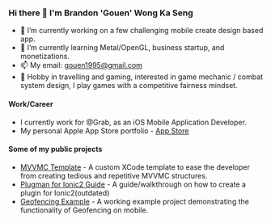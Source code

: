 ### Hi there 👋 I'm Brandon 'Gouen' Wong Ka Seng

- 🔭 I’m currently working on a few challenging mobile create design based app.
- 🌱 I’m currently learning Metal/OpenGL, business startup, and monetizations.
- 📫 My email: [gouen1995@gmail.com](mailto:gouen1995@gmail.com?subject=[GitHub]%Subject)
- 🤔 Hobby in travelling and gaming, interested in game mechanic / combat system design, I play games with a competitive fairness mindset.

#### Work/Career
- I currently work for @Grab, as an iOS Mobile Application Developer.
- My personal Apple App Store portfolio - [App Store](https://apps.apple.com/developer/ka-seng-wong/id1741207386)

#### Some of my public projects
- [MVVMC Template](https://github.com/gouen95/mvvmc-xctemplate) - A custom XCode template to ease the developer from creating tedious and repetitive MVVMC structures.
- [Plugman for Ionic2 Guide](https://github.com/gouen95/Plugman-ionic2-plugin-config) - A guide/walkthrough on how to create a plugin for Ionic2(outdated)
- [Geofencing Example](https://github.com/gouen95/SlateGeoFencingExample) - A working example project demonstrating the functionality of Geofencing on mobile.

<!--
**gouen95/gouen95** is a ✨ _special_ ✨ repository because its `README.md` (this file) appears on your GitHub profile.

Here are some ideas to get you started:

- 🔭 I’m currently working on ...
- 🌱 I’m currently learning ...
- 👯 I’m looking to collaborate on ...
- 🤔 I’m looking for help with ...
- 💬 Ask me about ...
- 📫 How to reach me: ...
- 😄 Pronouns: ...
- ⚡ Fun fact: ...
-->
